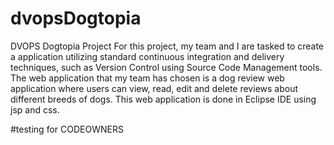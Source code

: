 # dvopsDogtopia
DVOPS Dogtopia Project
For this project, my team and I are  tasked to create a application utilizing standard continuous integration and delivery techniques,
such as Version Control using Source Code Management tools. 
The web application that my team has chosen is a dog review web application where users can view, read, edit and delete reviews about different breeds of dogs.
This web application is done in Eclipse IDE using jsp and css. 

#testing for CODEOWNERS
